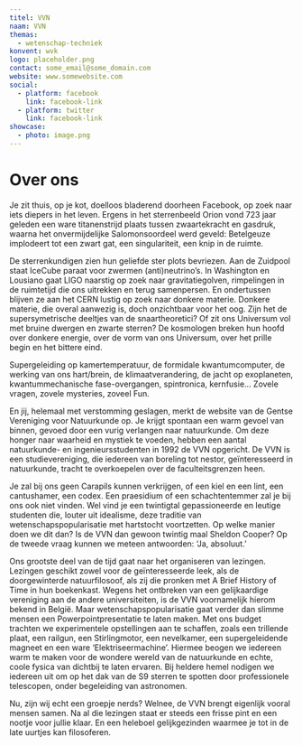 ```yaml
---
titel: VVN
naam: VVN
themas:
  - wetenschap-techniek
konvent: wvk
logo: placeholder.png
contact: some_email@some_domain.com
website: www.somewebsite.com
social:
  - platform: facebook
    link: facebook-link
  - platform: twitter
    link: facebook-link
showcase:
  - photo: image.png
---
```


# Over ons

Je zit thuis, op je kot, doelloos bladerend doorheen Facebook, op zoek naar iets diepers in het leven. Ergens in het sterrenbeeld Orion vond 723 jaar geleden een ware titanenstrijd plaats tussen zwaartekracht en gasdruk, waarna het onvermijdelijke Salomonsoordeel werd geveld: Betelgeuze implodeert tot een zwart gat, een singulariteit, een knip in de ruimte.

De sterrenkundigen zien hun geliefde ster plots bevriezen. Aan de Zuidpool staat IceCube paraat voor zwermen (anti)neutrino’s. In Washington en Lousiano gaat LIGO naarstig op zoek naar gravitatiegolven, rimpelingen in de ruimtetijd die ons uitrekken en terug samenpersen. En ondertussen blijven ze aan het CERN lustig op zoek naar donkere materie. Donkere materie, die overal aanwezig is, doch onzichtbaar voor het oog. Zijn het de supersymetrische deeltjes van de snaartheoretici? Of zit ons Universum vol met bruine dwergen en zwarte sterren? De kosmologen breken hun hoofd over donkere energie, over de vorm van ons Universum, over het prille begin en het bittere eind.

Supergeleiding op kamertemperatuur, de formidale kwantumcomputer, de werking van ons hart/brein, de klimaatverandering, de jacht op exoplaneten, kwantummechanische fase-overgangen, spintronica, kernfusie… Zovele vragen, zovele mysteries, zoveel Fun.



En jij, helemaal met verstomming geslagen, merkt de website van de Gentse Vereniging voor Natuurkunde op. Je krijgt spontaan een warm gevoel van binnen, gevoed door een vurig verlangen naar natuurkunde. Om deze honger naar waarheid en mystiek te voeden, hebben een aantal natuurkunde- en ingenieursstudenten in 1992 de VVN opgericht. De VVN is een studievereniging, die iedereen van boreling tot nestor, geïnteresseerd in natuurkunde, tracht te overkoepelen over de faculteitsgrenzen heen.

Je zal bij ons geen Carapils kunnen verkrijgen, of een kiel en een lint, een cantushamer, een codex. Een praesidium of een schachtentemmer zal je bij ons ook niet vinden. Wel vind je een twintigtal gepassioneerde en leutige studenten die, louter uit idealisme, deze traditie van wetenschapspopularisatie met hartstocht voortzetten. Op welke manier doen we dit dan? Is de VVN dan gewoon twintig maal Sheldon Cooper? Op de tweede vraag kunnen we meteen antwoorden: ‘Ja, absoluut.’

Ons grootste deel van de tijd gaat naar het organiseren van lezingen. Lezingen geschikt zowel voor de geïnteresseerde leek, als de doorgewinterde natuurfilosoof, als zij die pronken met A Brief History of Time in hun boekenkast. Wegens het ontbreken van een gelijkaardige vereniging aan de andere universiteiten, is de VVN voornamelijk hierom bekend in België. Maar wetenschapspopularisatie gaat verder dan slimme mensen een Powerpointpresentatie te laten maken. Met ons budget trachten we experimentele opstellingen aan te schaffen, zoals een trillende plaat, een railgun, een Stirlingmotor, een nevelkamer, een supergeleidende magneet en een ware ‘Elektriseermachine’. Hiermee beogen we iedereen warm te maken voor de wondere wereld van de natuurkunde en echte, coole fysica van dichtbij te laten ervaren. Bij heldere hemel nodigen we iedereen uit om op het dak van de S9 sterren te spotten door professionele telescopen, onder begeleiding van astronomen.



Nu, zijn wij echt een groepje nerds? Welnee, de VVN brengt eigenlijk vooral mensen samen. Na al die lezingen staat er steeds een frisse pint en een nootje voor jullie klaar. En een heleboel gelijkgezinden waarmee je tot in de late uurtjes kan filosoferen.
